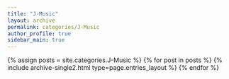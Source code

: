```yaml
---
title: "J-Music"
layout: archive
permalink: categories/J-Music
author_profile: true
sidebar_main: true
---
```



{% assign posts = site.categories.J-Music %}
{% for post in posts %} {% include archive-single2.html type=page.entries_layout %} {% endfor %}
